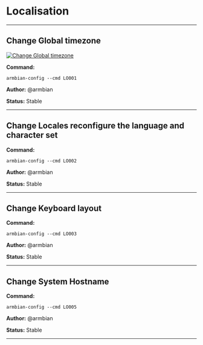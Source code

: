 # Localisation


***

## Change Global timezone

<!--- section image START from tools/include/images/LO001.png --->
[![Change Global timezone](/images/LO001.png)](#)
<!--- section image STOP from tools/include/images/LO001.png --->

**Command:** 
~~~
armbian-config --cmd LO001
~~~

**Author:** @armbian

**Status:** Stable



***

## Change Locales reconfigure the language and character set
**Command:** 
~~~
armbian-config --cmd LO002
~~~

**Author:** @armbian

**Status:** Stable



***

## Change Keyboard layout
**Command:** 
~~~
armbian-config --cmd LO003
~~~

**Author:** @armbian

**Status:** Stable



***

## Change System Hostname
**Command:** 
~~~
armbian-config --cmd LO005
~~~

**Author:** @armbian

**Status:** Stable



***

